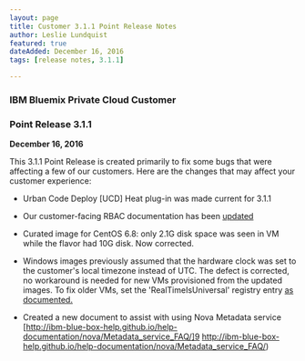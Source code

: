 ```yaml
---
layout: page
title: Customer 3.1.1 Point Release Notes
author: Leslie Lundquist
featured: true
dateAdded: December 16, 2016
tags: [release notes, 3.1.1]

---
```


### IBM Bluemix Private Cloud Customer

### Point Release 3.1.1

**December 16, 2016**


This 3.1.1 Point Release is created primarily to fix some bugs that were affecting a few of our customers. Here are the changes that may affect your customer experience:

 * Urban Code Deploy [UCD] Heat plug-in was made current for 3.1.1
 
 * Our customer-facing RBAC documentation has been [updated](http://ibm-blue-box-help.github.io/help-documentation/keystone/Managing_Users_and_Projects/)
 
 * Curated image for CentOS 6.8: only 2.1G disk space was seen in VM while the flavor had 10G disk. Now corrected.
 
 * Windows images previously assumed that the hardware clock was set to the customer's local timezone instead of UTC. The defect is corrected, no workaround is needed for new VMs provisioned from the updated images. To fix older VMs, set the 'RealTimeIsUniversal' registry entry [as documented.](http://ibm-blue-box-help.github.io/help-documentation/troubleshooting/FAQ_Working_with_Windows_Images/)

 * Created a new document to assist with using Nova Metadata service [http://ibm-blue-box-help.github.io/help-documentation/nova/Metadata_service_FAQ/]9 http://ibm-blue-box-help.github.io/help-documentation/nova/Metadata_service_FAQ/)
